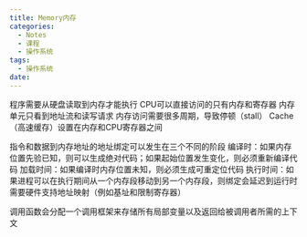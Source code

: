 ```yaml
---
title: Memory内存
categories:
  - Notes
  - 课程
  - 操作系统
tags:
  - 操作系统
date:
---
```




程序需要从硬盘读取到内存才能执行
CPU可以直接访问的只有内存和寄存器
内存单元只看到地址流和读写请求
内存访问需要很多周期，导致停顿（stall）
Cache（高速缓存）设置在内存和CPU寄存器之间

指令和数据到内存地址的地址绑定可以发生在三个不同的阶段
编译时：如果内存位置先验已知，则可以生成绝对代码；如果起始位置发生变化，则必须重新编译代码 
加载时间：如果编译时内存位置未知，则必须生成可重定位代码 
执行时间：如果进程可以在执行期间从一个内存段移动到另一个内存段，则绑定会延迟到运行时 需要硬件支持地址映射（例如基址和限制寄存器）

调用函数会分配一个调用框架来存储所有局部变量以及返回给被调用者所需的上下文